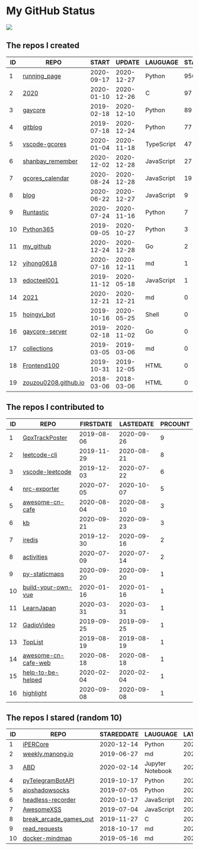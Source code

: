 # My GitHub Status
<img align="middle" src="https://github-readme-stats-1.yihong0618.vercel.app/api?username=yihong0618&show_icons=true&&&hide_title=true" />

<!--START_SECTION:my_github-->
## The repos I created
| ID |                                    REPO                                    |   START    |   UPDATE   |  LAUGUAGE  | STARS |
|----|----------------------------------------------------------------------------|------------|------------|------------|-------|
|  1 | [running_page](https://github.com/yihong0618/running_page)                 | 2020-09-17 | 2020-12-27 | Python     |   950 |
|  2 | [2020](https://github.com/yihong0618/2020)                                 | 2020-01-10 | 2020-12-26 | C          |    97 |
|  3 | [gaycore](https://github.com/yihong0618/gaycore)                           | 2019-02-18 | 2020-12-10 | Python     |    89 |
|  4 | [gitblog](https://github.com/yihong0618/gitblog)                           | 2019-07-18 | 2020-12-24 | Python     |    77 |
|  5 | [vscode-gcores](https://github.com/yihong0618/vscode-gcores)               | 2020-01-04 | 2020-11-18 | TypeScript |    47 |
|  6 | [shanbay_remember](https://github.com/yihong0618/shanbay_remember)         | 2020-12-02 | 2020-12-28 | JavaScript |    27 |
|  7 | [gcores_calendar](https://github.com/yihong0618/gcores_calendar)           | 2020-08-24 | 2020-12-28 | JavaScript |    19 |
|  8 | [blog](https://github.com/yihong0618/blog)                                 | 2020-06-22 | 2020-12-27 | JavaScript |     9 |
|  9 | [Runtastic](https://github.com/yihong0618/Runtastic)                       | 2020-07-24 | 2020-11-16 | Python     |     7 |
| 10 | [Python365](https://github.com/yihong0618/Python365)                       | 2019-09-05 | 2020-10-27 | Python     |     3 |
| 11 | [my_github](https://github.com/yihong0618/my_github)                       | 2020-12-24 | 2020-12-28 | Go         |     2 |
| 12 | [yihong0618](https://github.com/yihong0618/yihong0618)                     | 2020-07-16 | 2020-12-11 | md         |     1 |
| 13 | [edocteel001](https://github.com/yihong0618/edocteel001)                   | 2019-11-12 | 2020-05-18 | JavaScript |     1 |
| 14 | [2021](https://github.com/yihong0618/2021)                                 | 2020-12-21 | 2020-12-21 | md         |     0 |
| 15 | [hoingyi_bot](https://github.com/yihong0618/hoingyi_bot)                   | 2019-10-16 | 2020-05-25 | Shell      |     0 |
| 16 | [gaycore-server](https://github.com/yihong0618/gaycore-server)             | 2019-02-18 | 2020-11-02 | Go         |     0 |
| 17 | [collections](https://github.com/yihong0618/collections)                   | 2019-03-05 | 2019-03-06 | md         |     0 |
| 18 | [Frontend100](https://github.com/yihong0618/Frontend100)                   | 2019-10-31 | 2019-12-05 | HTML       |     0 |
| 19 | [zouzou0208.github.io](https://github.com/yihong0618/zouzou0208.github.io) | 2018-03-06 | 2018-03-06 | HTML       |     0 |

## The repos I contributed to
| ID |                                   REPO                                    | FIRSTDATE  | LASTEDATE  | PRCOUNT |
|----|---------------------------------------------------------------------------|------------|------------|---------|
|  1 | [GpxTrackPoster](https://github.com/flopp/GpxTrackPoster)                 | 2019-08-06 | 2020-09-26 |       9 |
|  2 | [leetcode-cli](https://github.com/leetcode-tools/leetcode-cli)            | 2019-11-29 | 2020-08-21 |       8 |
|  3 | [vscode-leetcode](https://github.com/LeetCode-OpenSource/vscode-leetcode) | 2019-12-03 | 2020-07-22 |       6 |
|  4 | [nrc-exporter](https://github.com/yasoob/nrc-exporter)                    | 2020-07-05 | 2020-10-07 |       5 |
|  5 | [awesome-cn-cafe](https://github.com/ElaWorkshop/awesome-cn-cafe)         | 2020-08-04 | 2020-08-10 |       3 |
|  6 | [kb](https://github.com/gnebbia/kb)                                       | 2020-09-21 | 2020-09-23 |       3 |
|  7 | [iredis](https://github.com/laixintao/iredis)                             | 2019-12-30 | 2020-09-16 |       2 |
|  8 | [activities](https://github.com/flopp/activities)                         | 2020-07-09 | 2020-07-14 |       2 |
|  9 | [py-staticmaps](https://github.com/flopp/py-staticmaps)                   | 2020-09-20 | 2020-09-20 |       1 |
| 10 | [build-your-own-vue](https://github.com/jackiewillen/build-your-own-vue)  | 2020-01-16 | 2020-01-16 |       1 |
| 11 | [LearnJapan](https://github.com/wizicer/LearnJapan)                       | 2020-03-31 | 2020-03-31 |       1 |
| 12 | [GadioVideo](https://github.com/rabbitism/GadioVideo)                     | 2019-09-25 | 2019-09-25 |       1 |
| 13 | [TopList](https://github.com/tophubs/TopList)                             | 2019-08-19 | 2019-08-19 |       1 |
| 14 | [awesome-cn-cafe-web](https://github.com/antfu/awesome-cn-cafe-web)       | 2020-08-18 | 2020-08-18 |       1 |
| 15 | [help-to-be-helped](https://github.com/xiaolai/help-to-be-helped)         | 2020-02-04 | 2020-02-04 |       1 |
| 16 | [highlight](https://github.com/wenyan-lang/highlight)                     | 2020-09-08 | 2020-09-08 |       1 |

## The repos I stared (random 10)
| ID |                                     REPO                                      | STAREDDATE |     LAUGUAGE     | LATESTUPDATE |
|----|-------------------------------------------------------------------------------|------------|------------------|--------------|
|  1 | [iPERCore](https://github.com/iPERDance/iPERCore)                             | 2020-12-14 | Python           | 2020-12-28   |
|  2 | [weekly.manong.io](https://github.com/toutiaoio/weekly.manong.io)             | 2019-06-27 | md               | 2020-12-27   |
|  3 | [ABD](https://github.com/malrev/ABD)                                          | 2020-02-14 | Jupyter Notebook | 2020-12-26   |
|  4 | [pyTelegramBotAPI](https://github.com/eternnoir/pyTelegramBotAPI)             | 2019-10-17 | Python           | 2020-12-28   |
|  5 | [aioshadowsocks](https://github.com/Ehco1996/aioshadowsocks)                  | 2019-07-05 | Python           | 2020-12-27   |
|  6 | [headless-recorder](https://github.com/checkly/headless-recorder)             | 2020-10-17 | JavaScript       | 2020-12-27   |
|  7 | [AwesomeXSS](https://github.com/s0md3v/AwesomeXSS)                            | 2019-07-04 | JavaScript       | 2020-12-27   |
|  8 | [break_arcade_games_out](https://github.com/DanZaidan/break_arcade_games_out) | 2019-11-27 | C                | 2020-12-10   |
|  9 | [read_requests](https://github.com/wangshunping/read_requests)                | 2018-10-17 | md               | 2020-12-26   |
| 10 | [docker-mindmap](https://github.com/Weiwf/docker-mindmap)                     | 2019-05-16 | md               | 2020-10-30   |
<!--END_SECTION:my_github-->
